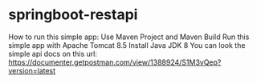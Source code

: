 # springboot-restapi
How to run this simple app:
Use Maven Project and Maven Build
Run this simple app with Apache Tomcat 8.5
Install Java JDK 8
You can look the simple api docs on this url: https://documenter.getpostman.com/view/1388924/S1M3vQep?version=latest
